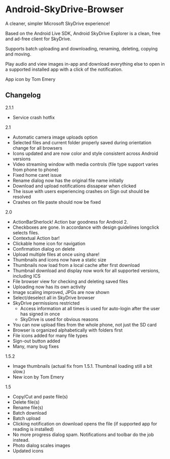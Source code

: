 Android-SkyDrive-Browser
========================

A cleaner, simpler Microsoft SkyDrive experience!

Based on the Android Live SDK, Android SkyDrive Explorer is a clean, free and ad-free client for SkyDrive. 

Supports batch uploading and downloading, renaming, deleting, copying and moving.

Play audio and view images in-app and download everything else to open in a supported installed app with a click of the notification.

App icon by Tom Emery


Changelog
---------
2.1.1
- Service crash hotfix

2.1
- Automatic camera image uploads option
- Selected files and current folder properly saved during orientation change for all browsers
- Icons updated and are now color and style consistent across Android versions
- Video streaming window with media controls (file type support varies from phone to phone)
- Fixed home caret issue
- Rename dialog now has the original file name initially
- Download and upload notifications dissapear when clicked
- The issue with users experiencing crashes on Sign out should be resolved
- Crashes on file paste should now be fixed

2.0
- ActionBarSherlock! Action bar goodness for Android 2.
- Checkboxes are gone. In accordance with design guidelines longclick selects files.
- Contextual Action bar!
- Clickable home icon for navigation
- Confirmation dialog on delete
- Upload multiple files at once using share!
- Thumbnails and icons now have a static size
- Thumbnails now load from a local cache after first download
- Thumbnail download and display now work for all supported versions, including ICS
- File browser view for checking and deleting saved files
- Uploading now has its own activity
- Image scaling improved, JPGs are now shown
- Select/deselect all in SkyDrive browser
- SkyDrive permissions restricted
	+ Access information at all times is used for auto-login after the user has signed in once
	+ SkyDrive is used for obvious reasons
- You can now upload files from the whole phone, not just the SD card
- Browser is organized alphabetically with folders first
- File icons added for many file types
- Sign-out button added
- Many, many bug fixes


1.5.2
- Image thumbnails (actual fix from 1.5.1. Thumbnail loading still a bit slow.)
- New icon by Tom Emery

1.5
- Copy/Cut and paste file(s)
- Delete file(s)
- Rename file(s)
- Batch download
- Batch upload
- Clicking notification on download opens the file (if supported app for reading is installed)
- No more progress dialog spam. Notifications and toolbar do the job instead.
- Photo dialog scales images
- Updated icons


